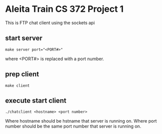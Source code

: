 # Aleita Train CS 372 Project 1

This is FTP chat client using the sockets api

## start server
	make server port="<PORT#>"

where <PORT#> is replaced with a port number. 

## prep client 
	make client 

## execute start client 
	./chatclient <hostname> <port number>

Where hostname should be hstname that server is running on. 
Where port number should be the same port number that server is running on. 
